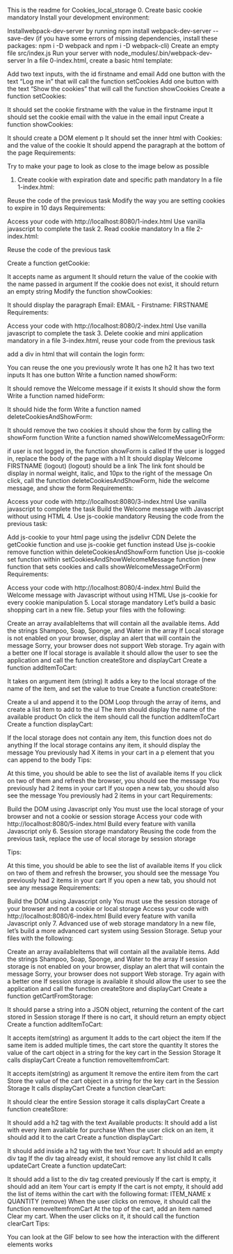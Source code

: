 This is the readme for Cookies_local_storage
0. Create basic cookie
mandatory
Install your development environment:

Installwebpack-dev-server by running npm install webpack-dev-server --save-dev (if you have some errors of missing dependencies, install these packages: npm i -D webpack and npm i -D webpack-cli)
Create an empty file src/index.js
Run your server with node_modules/.bin/webpack-dev-server
In a file 0-index.html, create a basic html template:

Add two text inputs, with the id firstname and email
Add one button with the text “Log me in” that will call the function setCookies
Add one button with the text “Show the cookies” that will call the function showCookies
Create a function setCookies:

It should set the cookie firstname with the value in the firstname input
It should set the cookie email with the value in the email input
Create a function showCookies:

It should create a DOM element p
It should set the inner html with Cookies: and the value of the cookie
It should append the paragraph at the bottom of the page
Requirements:

Try to make your page to look as close to the image below as possible
1. Create cookie with expiration date and specific path
mandatory
In a file 1-index.html:

Reuse the code of the previous task
Modify the way you are setting cookies to expire in 10 days
Requirements:

Access your code with http://localhost:8080/1-index.html
Use vanilla javascript to complete the task
2. Read cookie
mandatory
In a file 2-index.html:

Reuse the code of the previous task

Create a function getCookie:

It accepts name as argument
It should return the value of the cookie with the name passed in argument
If the cookie does not exist, it should return an empty string
Modify the function showCookies:

It should display the paragraph Email: EMAIL - Firstname: FIRSTNAME
Requirements:

Access your code with http://localhost:8080/2-index.html
Use vanilla javascript to complete the task
3. Delete cookie and mini application
mandatory
in a file 3-index.html, reuse your code from the previous task

add a div in html that will contain the login form:

You can reuse the one you previously wrote
It has one h2
It has two text inputs
It has one button
Write a function named showForm:

It should remove the Welcome message if it exists
It should show the form
Write a function named hideForm:

It should hide the form
Write a function named deleteCookiesAndShowForm:

It should remove the two cookies
it should show the form by calling the showForm function
Write a function named showWelcomeMessageOrForm:

if user is not logged in, the function showForm is called
If the user is logged in, replace the body of the page with a h1
It should display Welcome FIRSTNAME (logout)
(logout) should be a link
The link font should be display in normal weight, italic, and 10px to the right of the message
On click, call the function deleteCookiesAndShowForm, hide the welcome message, and show the form
Requirements:

Access your code with http://localhost:8080/3-index.html
Use vanilla javascript to complete the task
Build the Welcome message with Javascript without using HTML
4. Use js-cookie
mandatory
Reusing the code from the previous task:

Add js-cookie to your html page using the jsdelivr CDN
Delete the getCookie function and use js-cookie get function instead
Use js-cookie remove function within deleteCookiesAndShowForm function
Use js-cookie set function within setCookiesAndShowWelcomeMessage function (new function that sets cookies and calls showWelcomeMessageOrForm)
Requirements:

Access your code with http://localhost:8080/4-index.html
Build the Welcome message with Javascript without using HTML
Use js-cookie for every cookie manipulation
5. Local storage
mandatory
Let’s build a basic shopping cart in a new file. Setup your files with the following:

Create an array availableItems that will contain all the available items. Add the strings Shampoo, Soap, Sponge, and Water in the array
If Local storage is not enabled on your browser, display an alert that will contain the message Sorry, your browser does not support Web storage. Try again with a better one
If local storage is available it should allow the user to see the application and call the function createStore and displayCart
Create a function addItemToCart:

It takes on argument item (string)
It adds a key to the local storage of the name of the item, and set the value to true
Create a function createStore:

Create a ul and append it to the DOM
Loop through the array of items, and create a list item to add to the ul
The item should display the name of the available product
On click the item should call the function addItemToCart
Create a function displayCart:

If the local storage does not contain any item, this function does not do anything
If the local storage contains any item, it should display the message You previously had X items in your cart in a p element that you can append to the body
Tips:

At this time, you should be able to see the list of available items
If you click on two of them and refresh the browser, you should see the message You previously had 2 items in your cart
If you open a new tab, you should also see the message You previously had 2 items in your cart
Requirements:

Build the DOM using Javascript only
You must use the local storage of your browser and not a cookie or session storage
Access your code with http://localhost:8080/5-index.html
Build every feature with vanilla Javascript only
6. Session storage
mandatory
Reusing the code from the previous task, replace the use of local storage by session storage

Tips:

At this time, you should be able to see the list of available items
If you click on two of them and refresh the browser, you should see the message You previously had 2 items in your cart
If you open a new tab, you should not see any message
Requirements:

Build the DOM using Javascript only
You must use the session storage of your browser and not a cookie or local storage
Access your code with http://localhost:8080/6-index.html
Build every feature with vanilla Javascript only
7. Advanced use of web storage
mandatory
In a new file, let’s build a more advanced cart system using Session Storage. Setup your files with the following:

Create an array availableItems that will contain all the available items. Add the strings Shampoo, Soap, Sponge, and Water to the array
If session storage is not enabled on your browser, display an alert that will contain the message Sorry, your browser does not support Web storage. Try again with a better one
If session storage is available it should allow the user to see the application and call the function createStore and displayCart
Create a function getCartFromStorage:

It should parse a string into a JSON object, returning the content of the cart stored in Session storage
If there is no cart, it should return an empty object
Create a function addItemToCart:

It accepts item(string) as argument
It adds to the cart object the item
If the same item is added multiple times, the cart store the quantity
It stores the value of the cart object in a string for the key cart in the Session Storage
It calls displayCart
Create a function removeItemfromCart:

It accepts item(string) as argument
It remove the entire item from the cart
Store the value of the cart object in a string for the key cart in the Session Storage
It calls displayCart
Create a function clearCart:

It should clear the entire Session storage
it calls displayCart
Create a function createStore:

It should add a h2 tag with the text Available products:
It should add a list with every item available for purchase
When the user click on an item, it should add it to the cart
Create a function displayCart:

It should add inside a h2 tag with the text Your cart:
It should add an empty div tag
If the div tag already exist, it should remove any list child
It calls updateCart
Create a function updateCart:

It should add a list to the div tag created previously
If the cart is empty, it should add an item Your cart is empty
If the cart is not empty, it should add the list of items within the cart with the following format: ITEM_NAME x QUANTITY (remove)
When the user clicks on remove, it should call the function removeItemfromCart
At the top of the cart, add an item named Clear my cart. When the user clicks on it, it should call the function clearCart
Tips:

You can look at the GIF below to see how the interaction with the different elements works
